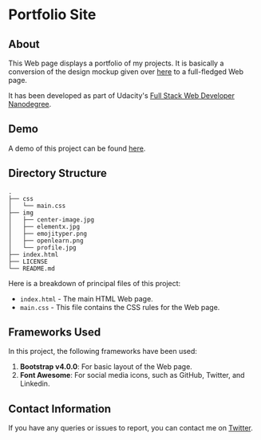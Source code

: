 # Portfolio Site
## About
This Web page displays a portfolio of my projects. It is basically a conversion of the design mockup given over [here](https://d17h27t6h515a5.cloudfront.net/topher/2017/November/5a136147_design-mockup-portfolio/design-mockup-portfolio.pdf) to a full-fledged Web page. 

It has been developed as part of Udacity's [Full Stack Web Developer Nanodegree](https://in.udacity.com/course/full-stack-web-developer-nanodegree--nd004).

## Demo
A demo of this project can be found [here](https://sdey96.github.io/udacity-portfolio-site/).

## Directory Structure
```
.
├── css
│   └── main.css
├── img
│   ├── center-image.jpg
│   ├── elementx.jpg
│   ├── emojityper.png
│   ├── openlearn.png
│   └── profile.jpg
├── index.html
├── LICENSE
└── README.md
```

Here is a breakdown of principal files of this project:

  - `index.html` - The main HTML Web page.
  - `main.css` - This file contains the CSS rules for the Web page.

## Frameworks Used
In this project, the following frameworks have been used:
   1. **Bootstrap v4.0.0**: For basic layout of the Web page.
   2. **Font Awesome**: For social media icons, such as GitHub, Twitter, and Linkedin. 

## Contact Information
If you have any queries or issues to report, you can contact me on [Twitter](https://twitter.com/SDey_96).
